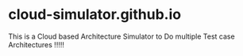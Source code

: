 # cloud-simulator.github.io
This is a Cloud based Architecture Simulator to Do multiple Test case Architectures !!!!!
